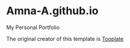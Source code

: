 # Amna-A.github.io
My Personal Portfolio

The original creator of this template is [Tooplate](Tooplate.com)
